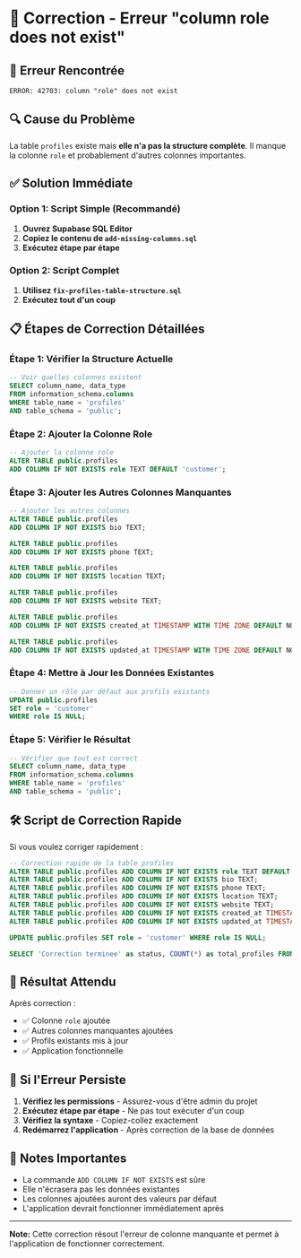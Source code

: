 # 🔧 Correction - Erreur "column role does not exist"

## 🚨 Erreur Rencontrée

```
ERROR: 42703: column "role" does not exist
```

## 🔍 Cause du Problème

La table `profiles` existe mais **elle n'a pas la structure complète**. Il manque la colonne `role` et probablement d'autres colonnes importantes.

## ✅ Solution Immédiate

### Option 1: Script Simple (Recommandé)

1. **Ouvrez Supabase SQL Editor**
2. **Copiez le contenu de `add-missing-columns.sql`**
3. **Exécutez étape par étape**

### Option 2: Script Complet

1. **Utilisez `fix-profiles-table-structure.sql`**
2. **Exécutez tout d'un coup**

## 📋 Étapes de Correction Détaillées

### Étape 1: Vérifier la Structure Actuelle
```sql
-- Voir quelles colonnes existent
SELECT column_name, data_type 
FROM information_schema.columns 
WHERE table_name = 'profiles' 
AND table_schema = 'public';
```

### Étape 2: Ajouter la Colonne Role
```sql
-- Ajouter la colonne role
ALTER TABLE public.profiles 
ADD COLUMN IF NOT EXISTS role TEXT DEFAULT 'customer';
```

### Étape 3: Ajouter les Autres Colonnes Manquantes
```sql
-- Ajouter les autres colonnes
ALTER TABLE public.profiles 
ADD COLUMN IF NOT EXISTS bio TEXT;

ALTER TABLE public.profiles 
ADD COLUMN IF NOT EXISTS phone TEXT;

ALTER TABLE public.profiles 
ADD COLUMN IF NOT EXISTS location TEXT;

ALTER TABLE public.profiles 
ADD COLUMN IF NOT EXISTS website TEXT;

ALTER TABLE public.profiles 
ADD COLUMN IF NOT EXISTS created_at TIMESTAMP WITH TIME ZONE DEFAULT NOW();

ALTER TABLE public.profiles 
ADD COLUMN IF NOT EXISTS updated_at TIMESTAMP WITH TIME ZONE DEFAULT NOW();
```

### Étape 4: Mettre à Jour les Données Existantes
```sql
-- Donner un rôle par défaut aux profils existants
UPDATE public.profiles 
SET role = 'customer' 
WHERE role IS NULL;
```

### Étape 5: Vérifier le Résultat
```sql
-- Vérifier que tout est correct
SELECT column_name, data_type 
FROM information_schema.columns 
WHERE table_name = 'profiles' 
AND table_schema = 'public';
```

## 🛠️ Script de Correction Rapide

Si vous voulez corriger rapidement :

```sql
-- Correction rapide de la table profiles
ALTER TABLE public.profiles ADD COLUMN IF NOT EXISTS role TEXT DEFAULT 'customer';
ALTER TABLE public.profiles ADD COLUMN IF NOT EXISTS bio TEXT;
ALTER TABLE public.profiles ADD COLUMN IF NOT EXISTS phone TEXT;
ALTER TABLE public.profiles ADD COLUMN IF NOT EXISTS location TEXT;
ALTER TABLE public.profiles ADD COLUMN IF NOT EXISTS website TEXT;
ALTER TABLE public.profiles ADD COLUMN IF NOT EXISTS created_at TIMESTAMP WITH TIME ZONE DEFAULT NOW();
ALTER TABLE public.profiles ADD COLUMN IF NOT EXISTS updated_at TIMESTAMP WITH TIME ZONE DEFAULT NOW();

UPDATE public.profiles SET role = 'customer' WHERE role IS NULL;

SELECT 'Correction terminee' as status, COUNT(*) as total_profiles FROM public.profiles;
```

## 🎯 Résultat Attendu

Après correction :
- ✅ Colonne `role` ajoutée
- ✅ Autres colonnes manquantes ajoutées
- ✅ Profils existants mis à jour
- ✅ Application fonctionnelle

## 🚨 Si l'Erreur Persiste

1. **Vérifiez les permissions** - Assurez-vous d'être admin du projet
2. **Exécutez étape par étape** - Ne pas tout exécuter d'un coup
3. **Vérifiez la syntaxe** - Copiez-collez exactement
4. **Redémarrez l'application** - Après correction de la base de données

## 📝 Notes Importantes

- La commande `ADD COLUMN IF NOT EXISTS` est sûre
- Elle n'écrasera pas les données existantes
- Les colonnes ajoutées auront des valeurs par défaut
- L'application devrait fonctionner immédiatement après

---

**Note:** Cette correction résout l'erreur de colonne manquante et permet à l'application de fonctionner correctement.
